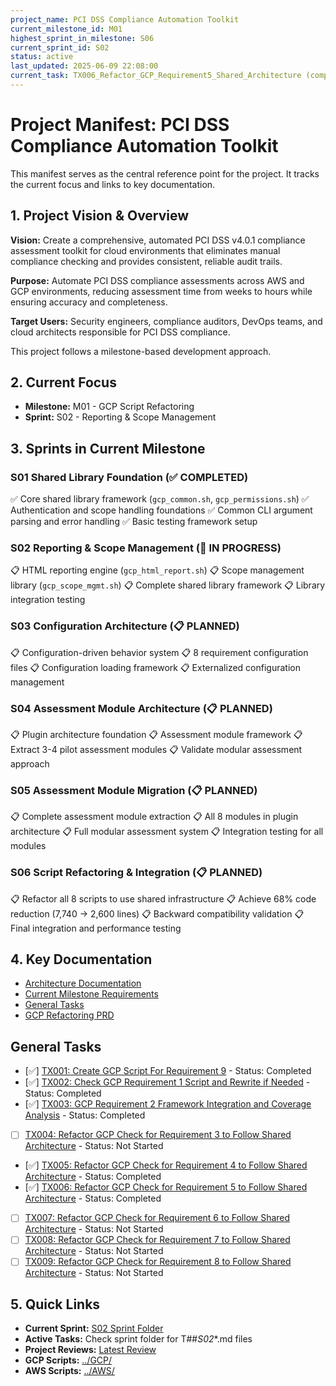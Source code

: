 ```yaml
---
project_name: PCI DSS Compliance Automation Toolkit
current_milestone_id: M01
highest_sprint_in_milestone: S06
current_sprint_id: S02
status: active
last_updated: 2025-06-09 22:08:00
current_task: TX006_Refactor_GCP_Requirement5_Shared_Architecture (completed)
---
```


# Project Manifest: PCI DSS Compliance Automation Toolkit

This manifest serves as the central reference point for the project. It tracks the current focus and links to key documentation.

## 1. Project Vision & Overview

**Vision:** Create a comprehensive, automated PCI DSS v4.0.1 compliance assessment toolkit for cloud environments that eliminates manual compliance checking and provides consistent, reliable audit trails.

**Purpose:** Automate PCI DSS compliance assessments across AWS and GCP environments, reducing assessment time from weeks to hours while ensuring accuracy and completeness.

**Target Users:** Security engineers, compliance auditors, DevOps teams, and cloud architects responsible for PCI DSS compliance.

This project follows a milestone-based development approach.

## 2. Current Focus

- **Milestone:** M01 - GCP Script Refactoring
- **Sprint:** S02 - Reporting & Scope Management

## 3. Sprints in Current Milestone

### S01 Shared Library Foundation (✅ COMPLETED)

✅ Core shared library framework (`gcp_common.sh`, `gcp_permissions.sh`)
✅ Authentication and scope handling foundations
✅ Common CLI argument parsing and error handling
✅ Basic testing framework setup

### S02 Reporting & Scope Management (🚧 IN PROGRESS)

📋 HTML reporting engine (`gcp_html_report.sh`)
📋 Scope management library (`gcp_scope_mgmt.sh`)
📋 Complete shared library framework
📋 Library integration testing

### S03 Configuration Architecture (📋 PLANNED)

📋 Configuration-driven behavior system
📋 8 requirement configuration files
📋 Configuration loading framework
📋 Externalized configuration management

### S04 Assessment Module Architecture (📋 PLANNED)

📋 Plugin architecture foundation
📋 Assessment module framework
📋 Extract 3-4 pilot assessment modules
📋 Validate modular assessment approach

### S05 Assessment Module Migration (📋 PLANNED)

📋 Complete assessment module extraction
📋 All 8 modules in plugin architecture
📋 Full modular assessment system
📋 Integration testing for all modules

### S06 Script Refactoring & Integration (📋 PLANNED)

📋 Refactor all 8 scripts to use shared infrastructure
📋 Achieve 68% code reduction (7,740 → 2,600 lines)
📋 Backward compatibility validation
📋 Final integration and performance testing

## 4. Key Documentation

- [Architecture Documentation](./01_PROJECT_DOCS/ARCHITECTURE.md)
- [Current Milestone Requirements](./02_REQUIREMENTS/M01_GCP_SCRIPT_REFACTORING/)
- [General Tasks](./04_GENERAL_TASKS/)
- [GCP Refactoring PRD](../GCP/GCP_PCI_DSS_Framework_Refactoring_PRD.md)

## General Tasks

- [✅] [TX001: Create GCP Script For Requirement 9](04_GENERAL_TASKS/TX001_Create_GCP_Script_For_Requirement_9.md) - Status: Completed
- [✅] [TX002: Check GCP Requirement 1 Script and Rewrite if Needed](04_GENERAL_TASKS/TX002_Check_GCP_Requirement1_Script.md) - Status: Completed
- [✅] [TX003: GCP Requirement 2 Framework Integration and Coverage Analysis](04_GENERAL_TASKS/TX003_GCP_Requirement2_Framework_Integration_Coverage_COMPLETED.md) - Status: Completed
- [ ] [TX004: Refactor GCP Check for Requirement 3 to Follow Shared Architecture](04_GENERAL_TASKS/TX004_Refactor_GCP_Requirement3_Shared_Architecture.md) - Status: Not Started
- [✅] [TX005: Refactor GCP Check for Requirement 4 to Follow Shared Architecture](04_GENERAL_TASKS/TX005_COMPLETED_Refactor_GCP_Requirement4_Shared_Architecture.md) - Status: Completed
- [✅] [TX006: Refactor GCP Check for Requirement 5 to Follow Shared Architecture](04_GENERAL_TASKS/TX006_Refactor_GCP_Requirement5_Shared_Architecture_COMPLETED.md) - Status: Completed
- [ ] [TX007: Refactor GCP Check for Requirement 6 to Follow Shared Architecture](04_GENERAL_TASKS/TX007_Refactor_GCP_Requirement6_Shared_Architecture.md) - Status: Not Started
- [ ] [TX008: Refactor GCP Check for Requirement 7 to Follow Shared Architecture](04_GENERAL_TASKS/TX008_Refactor_GCP_Requirement7_Shared_Architecture.md) - Status: Not Started
- [ ] [TX009: Refactor GCP Check for Requirement 8 to Follow Shared Architecture](04_GENERAL_TASKS/TX009_Refactor_GCP_Requirement8_Shared_Architecture.md) - Status: Not Started

## 5. Quick Links

- **Current Sprint:** [S02 Sprint Folder](./03_SPRINTS/S02_M01_REPORTING_SCOPE_MGMT/)
- **Active Tasks:** Check sprint folder for T##_S02_*.md files
- **Project Reviews:** [Latest Review](./10_STATE_OF_PROJECT/)
- **GCP Scripts:** [../GCP/](../GCP/)
- **AWS Scripts:** [../AWS/](../AWS/)
